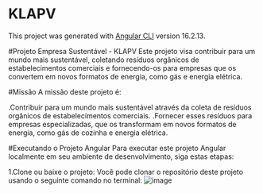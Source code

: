 # KLAPV

This project was generated with [Angular CLI](https://github.com/angular/angular-cli) version 16.2.13.

#Projeto Empresa Sustentável - KLAPV
Este projeto visa contribuir para um mundo mais sustentável, coletando resíduos orgânicos de estabelecimentos comerciais e fornecendo-os para empresas que os convertem em novos formatos de energia, como gás e energia elétrica.

#Missão
A missão deste projeto é:

.Contribuir para um mundo mais sustentável através da coleta de resíduos orgânicos de estabelecimentos comerciais.
.Fornecer esses resíduos para empresas especializadas, que os transformam em novos formatos de energia, como gás de cozinha e energia elétrica.

#Executando o Projeto Angular
Para executar este projeto Angular localmente em seu ambiente de desenvolvimento, siga estas etapas:

1.Clone ou baixe o projeto: Você pode clonar o repositório deste projeto usando o seguinte comando no terminal:
![image](https://github.com/pennAls/Hackathon--KLAPV/assets/143518683/3a4f4807-6b58-4f13-8776-1577532149fa)
